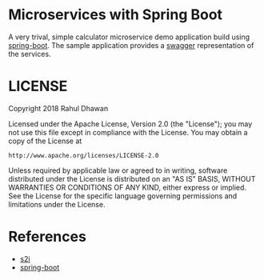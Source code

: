 # Microservices with Spring Boot 

A very trival, simple calculator microservice demo application build using [spring-boot](http://projects.spring.io/spring-boot/). The
sample application provides a [swagger](http://swagger.io/) representation of the services.


# LICENSE
Copyright 2018 Rahul Dhawan

Licensed under the Apache License, Version 2.0 (the "License");
you may not use this file except in compliance with the License.
You may obtain a copy of the License at

    http://www.apache.org/licenses/LICENSE-2.0

Unless required by applicable law or agreed to in writing, software
distributed under the License is distributed on an "AS IS" BASIS,
WITHOUT WARRANTIES OR CONDITIONS OF ANY KIND, either express or implied.
See the License for the specific language governing permissions and
limitations under the License.

# References
* [s2i](https://github.com/openshift/source-to-image/releases)
* [spring-boot](http://projects.spring.io/spring-boot/)